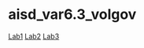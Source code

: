 # aisd_var6.3_volgov
[Lab1](https://docs.google.com/document/d/1N76PIXmPZqtODckGuu8ZtfaHC_GMleLG/edit)
[Lab2](https://docs.google.com/document/d/1wjRbH__2oV-0ExXgBGa-1aPAms9o-ugy/edit)
[Lab3](https://docs.google.com/document/d/17hGmgVDAxDpIJPxYGKB7uLwkwOaFMVsw/edit)
